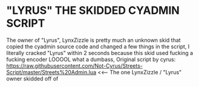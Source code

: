 # "LYRUS" THE SKIDDED CYADMIN SCRIPT

The owner of "Lyrus", LynxZizzle is pretty much an unknown skid that copied the cyadmin source code and changed a few things in the script,
I literally cracked "Lyrus" within 2 seconds because this skid used fucking a fucking encoder LOOOOL what a dumbass,
Original script by cyrus: https://raw.githubusercontent.com/Not-Cyrus/Streets-Script/master/Streets%20Admin.lua <<-- The one LynxZizzle / "Lyrus" owner skidded off of
